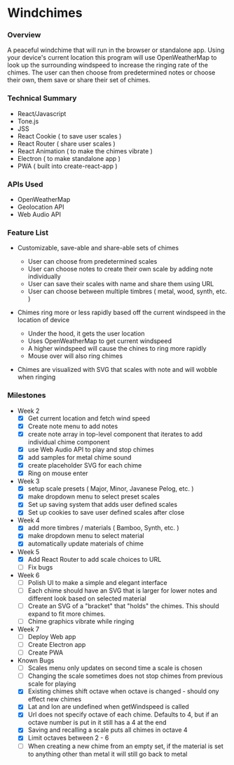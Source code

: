 # Windchimes

### Overview

A peaceful windchime that will run in the browser or standalone app. Using your device's current location this program will use OpenWeatherMap to look up the surrounding windspeed to increase the ringing rate of the chimes. The user can then choose from predetermined notes or choose their own, them save or share their set of chimes.

### Technical Summary

- React/Javascript
- Tone.js
- JSS
- React Cookie ( to save user scales )
- React Router ( share user scales )
- React Animation ( to make the chimes vibrate )
- Electron ( to make standalone app )
- PWA ( built into create-react-app )

### APIs Used

- OpenWeatherMap
- Geolocation API
- Web Audio API

### Feature List

- Customizable, save-able and share-able sets of chimes
    - User can choose from predetermined scales
    - User can choose notes to create their own scale by adding note individually
    - User can save their scales with name and share them using URL
    - User can choose between multiple timbres ( metal, wood, synth, etc. )

- Chimes ring more or less rapidly based off the current windspeed in the location of device
    - Under the hood, it gets the user location
    - Uses OpenWeatherMap to get current windspeed
    - A higher windspeed will cause the chines to ring more rapidly
    - Mouse over will also ring chimes

- Chimes are visualized with SVG that scales with note and will wobble when ringing

### Milestones

- Week 2
    - [x] Get current location and fetch wind speed
    - [x] Create note menu to add notes
    - [x] create note array in top-level component that iterates to add individual chime component
    - [x] use Web Audio API to play and stop chimes
    - [x] add samples for metal chime sound
    - [x] create placeholder SVG for each chime
    - [x] Ring on mouse enter

- Week 3
    - [x] setup scale presets ( Major, Minor, Javanese Pelog, etc. )
    - [x] make dropdown menu to select preset scales
    - [x] Set up saving system that adds user defined scales
    - [x] Set up cookies to save user defined scales after close

- Week 4
    - [x] add more timbres / materials ( Bamboo, Synth, etc. )
    - [x] make dropdown menu to select material
    - [x] automatically update materials of chime

- Week 5
    - [x] Add React Router to add scale choices to URL
    - [ ] Fix bugs

- Week 6
    - [ ] Polish UI to make a simple and elegant interface
    - [ ] Each chime should have an SVG that is larger for lower notes and different look based on selected material
    - [ ] Create an SVG of a "bracket" that "holds" the chimes. This should expand to fit more chimes.
    - [ ] Chime graphics vibrate while ringing

- Week 7
    - [ ] Deploy Web app
    - [ ] Create Electron app
    - [ ] Create PWA

- Known Bugs
    - [ ] Scales menu only updates on second time a scale is chosen
    - [ ] Changing the scale sometimes does not stop chimes from previous scale for playing
    - [x] Existing chimes shift octave when octave is changed - should ony effect new chimes
    - [x] Lat and lon are undefined when getWindspeed is called
    - [x] Url does not specify octave of each chime. Defaults to 4, but if an octave number is put in it still has a 4 at the end
    - [x] Saving and recalling a scale puts all chimes in octave 4
    - [x] Limit octaves between 2 - 6
    - [ ] When creating a new chime from an empty set, if the material is set to anything other than metal it will still go back to metal